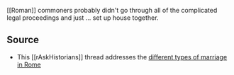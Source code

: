 [[Roman]] commoners probably didn't go through all of the complicated legal proceedings and just ... set up house together. 

## Source
- This [[rAskHistorians]] thread addresses the [different types of marriage in Rome](https://www.reddit.com/r/AskHistorians/comments/mefcfy/did_the_romans_practice_polygyny/) 